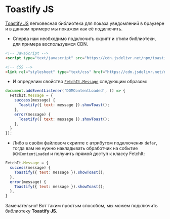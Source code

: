 # Toastify JS

[Toastify JS](https://apvarun.github.io/toastify-js/) легковесная библиотека для показа уведомлений в браузере и в данном примере мы покажем как её подключить.

- Сперва нам необходимо подключить скрипт и стили библиотеки, для примера воспользуемся CDN.

```html
<!-- JavaScript -->
<script type="text/javascript" src="https://cdn.jsdelivr.net/npm/toastify-js@1/src/toastify.min.js" defer></script>

<!-- CSS -->
<link rel="stylesheet" type="text/css" href="https://cdn.jsdelivr.net/npm/toastify-js@1/src/toastify.min.css">
```

- И определим свойство [`FetchIt.Message`](/components/fetchit/frontend/class#fetchitmessage) следующим образом:

```js
document.addEventListener('DOMContentLoaded', () => {
  FetchIt.Message = {
    success(message) {
      Toastify({ text: message }).showToast();
    },
    error(message) {
      Toastify({ text: message }).showToast();
    },
  }
});
```

- Либо в своём файловом скрипте с атрибутом подключения `defer`, тогда вам не нужно накладывать обработчик на событие `DOMContentLoaded` и получить прямой доступ к классу FetchIt:

```js
FetchIt.Message = {
  success(message) {
    Toastify({ text: message }).showToast();
  },
  error(message) {
    Toastify({ text: message }).showToast();
  },
}
```

Замечательно! Вот таким простым способом, мы можем подключить библиотеку **Toastify JS**.
